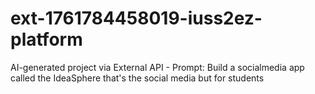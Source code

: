 # ext-1761784458019-iuss2ez-platform
AI-generated project via External API - Prompt: Build a socialmedia app called the IdeaSphere that's the social media but for students

